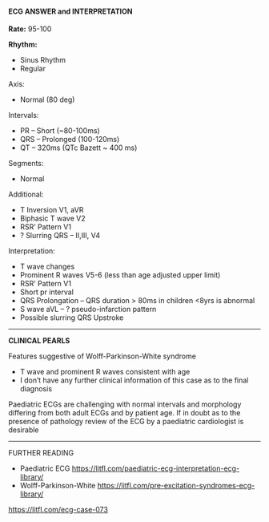 #### ECG ANSWER and INTERPRETATION

**Rate:**
95-100 

**Rhythm:**
* Sinus Rhythm 
* Regular 

Axis:
* Normal (80 deg)

Intervals:
* PR – Short (~80-100ms) 
* QRS – Prolonged (100-120ms) 
* QT – 320ms (QTc Bazett ~ 400 ms) 

Segments:
* Normal

Additional:
* T Inversion V1, aVR 
* Biphasic T wave V2 
* RSR’ Pattern V1 
* ? Slurring QRS – II,III, V4 

Interpretation:
* T wave changes 
* Prominent R waves V5-6 (less than age adjusted upper limit) 
* RSR’ Pattern V1 
* Short pr interval 
* QRS Prolongation – QRS duration > 80ms in children <8yrs is abnormal 
* S wave aVL – ? pseudo-infarction pattern 
* Possible slurring QRS Upstroke 

---------------

**CLINICAL PEARLS**

Features suggestive of Wolff-Parkinson-White syndrome
* T wave and prominent R waves consistent with age 
* I don’t have any further clinical information of this case as to the final diagnosis 

Paediatric ECGs are challenging with normal intervals and morphology differing from both adult ECGs and by patient age. If in doubt as to the presence of pathology review of the ECG by a paediatric cardiologist is desirable

---------------

FURTHER READING
* Paediatric ECG <https://litfl.com/paediatric-ecg-interpretation-ecg-library/>
* Wolff-Parkinson-White <https://litfl.com/pre-excitation-syndromes-ecg-library/>

<https://litfl.com/ecg-case-073>
